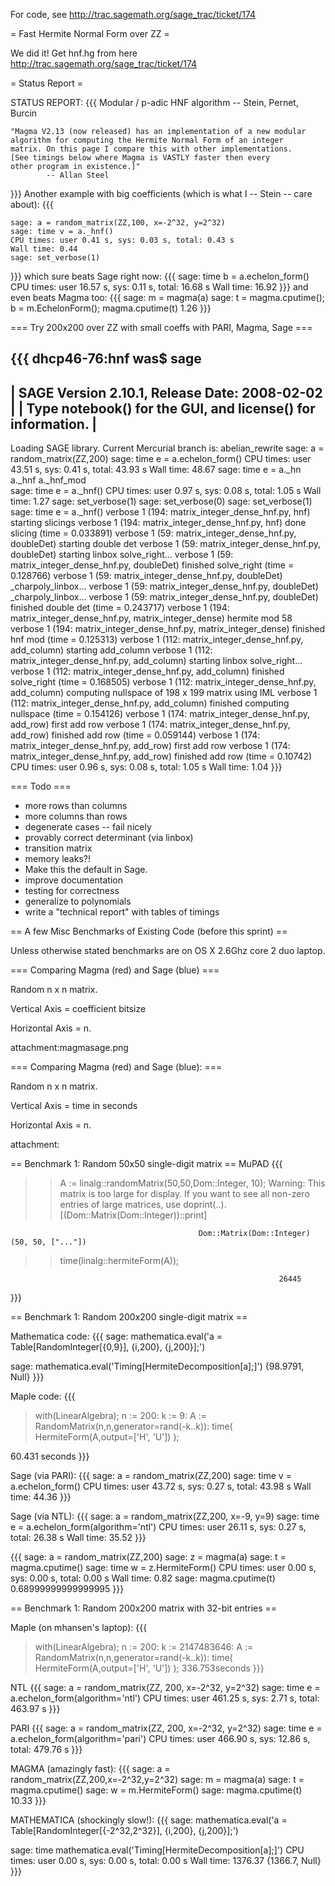 For code, see http://trac.sagemath.org/sage_trac/ticket/174

= Fast Hermite Normal Form over ZZ =

We did it!  Get hnf.hg from here http://trac.sagemath.org/sage_trac/ticket/174

= Status Report =

STATUS REPORT:
{{{
Modular / p-adic HNF algorithm -- Stein, Pernet, Burcin

    "Magma V2.13 (now released) has an implementation of a new modular
    algorithm for computing the Hermite Normal Form of an integer
    matrix. On this page I compare this with other implementations.
    [See timings below where Magma is VASTLY faster then every
    other program in existence.]"
            -- Allan Steel
}}}
Another example with big coefficients (which is what I -- Stein -- care about):
{{{

    sage: a = random_matrix(ZZ,100, x=-2^32, y=2^32)
    sage: time v = a._hnf()
    CPU times: user 0.41 s, sys: 0.03 s, total: 0.43 s
    Wall time: 0.44
    sage: set_verbose(1)
}}}
which sure beats Sage right now:
{{{
    sage: time b = a.echelon_form()
    CPU times: user 16.57 s, sys: 0.11 s, total: 16.68 s
    Wall time: 16.92
}}}
and even beats Magma too:
{{{
    sage: m = magma(a)
    sage: t = magma.cputime(); b = m.EchelonForm(); magma.cputime(t)
    1.26
}}}

=== Try 200x200 over ZZ with small coeffs with PARI, Magma, Sage ===


{{{
dhcp46-76:hnf was$ sage
----------------------------------------------------------------------
| SAGE Version 2.10.1, Release Date: 2008-02-02                      |
| Type notebook() for the GUI, and license() for information.        |
----------------------------------------------------------------------
Loading SAGE library. Current Mercurial branch is: abelian_rewrite
sage: a = random_matrix(ZZ,200)
sage: time e = a.echelon_form()
CPU times: user 43.51 s, sys: 0.41 s, total: 43.93 s
Wall time: 48.67
sage: time e = a._hn
a._hnf      a._hnf_mod  
sage: time e = a._hnf()
CPU times: user 0.97 s, sys: 0.08 s, total: 1.05 s
Wall time: 1.27
sage: set_verbose(1)
sage: set_verbose(0)
sage: set_verbose(1)
sage: time e = a._hnf()
verbose 1 (194: matrix_integer_dense_hnf.py, hnf) starting slicings
verbose 1 (194: matrix_integer_dense_hnf.py, hnf) done slicing (time = 0.033891)
verbose 1 (59: matrix_integer_dense_hnf.py, doubleDet) starting double det
verbose 1 (59: matrix_integer_dense_hnf.py, doubleDet) starting linbox solve_right...
verbose 1 (59: matrix_integer_dense_hnf.py, doubleDet) finished solve_right (time = 0.128766)
verbose 1 (59: matrix_integer_dense_hnf.py, doubleDet) _charpoly_linbox...
verbose 1 (59: matrix_integer_dense_hnf.py, doubleDet) _charpoly_linbox...
verbose 1 (59: matrix_integer_dense_hnf.py, doubleDet) finished double det (time = 0.243717)
verbose 1 (194: matrix_integer_dense_hnf.py, matrix_integer_dense) hermite mod 58
verbose 1 (194: matrix_integer_dense_hnf.py, matrix_integer_dense) finished hnf mod (time = 0.125313)
verbose 1 (112: matrix_integer_dense_hnf.py, add_column) starting add_column
verbose 1 (112: matrix_integer_dense_hnf.py, add_column) starting linbox solve_right...
verbose 1 (112: matrix_integer_dense_hnf.py, add_column) finished solve_right (time = 0.168505)
verbose 1 (112: matrix_integer_dense_hnf.py, add_column) computing nullspace of 198 x 199 matrix using IML
verbose 1 (112: matrix_integer_dense_hnf.py, add_column) finished computing nullspace (time = 0.154126)
verbose 1 (174: matrix_integer_dense_hnf.py, add_row) first add row
verbose 1 (174: matrix_integer_dense_hnf.py, add_row) finished add row (time = 0.059144)
verbose 1 (174: matrix_integer_dense_hnf.py, add_row) first add row
verbose 1 (174: matrix_integer_dense_hnf.py, add_row) finished add row (time = 0.10742)
CPU times: user 0.96 s, sys: 0.08 s, total: 1.05 s
Wall time: 1.04
}}}


=== Todo ===
 * more rows than columns
 * more columns than rows
 * degenerate cases -- fail nicely
 * provably correct determinant (via linbox)
 * transition matrix
 * memory leaks?!
 * Make this the default in Sage. 
 * improve documentation
 * testing for correctness
 * generalize to polynomials
 * write a "technical report" with tables of timings



== A few Misc Benchmarks of Existing Code (before this sprint) ==

Unless otherwise stated benchmarks are on OS X 2.6Ghz core 2 duo laptop. 

=== Comparing Magma (red) and Sage (blue) ===

Random n x n matrix.

Vertical Axis = coefficient bitsize

Horizontal Axis = n.

attachment:magmasage.png



=== Comparing Magma (red) and Sage (blue):  ===

Random n x n matrix.

Vertical Axis = time in seconds

Horizontal Axis = n.

attachment: 


== Benchmark 1: Random 50x50 single-digit matrix ==
MuPAD
{{{
>> A := linalg::randomMatrix(50,50,Dom::Integer, 10);
Warning: This matrix is too large for display. If you want to see all non-zero entries of large matrices, use doprint(..). [(Dom::Matrix(Dom::Integer))::print]

                                              Dom::Matrix(Dom::Integer)(50, 50, ["..."])
>> time(linalg::hermiteForm(A));                     

                                                                26445

}}}

== Benchmark 1: Random 200x200 single-digit matrix ==

Mathematica code:
{{{
sage: mathematica.eval('a = Table[RandomInteger[{0,9}], {i,200}, {j,200}];')

sage: mathematica.eval('Timing[HermiteDecomposition[a];]')
        {98.9791, Null}
}}}


Maple code:
{{{

> with(LinearAlgebra); n := 200: k := 9: A := RandomMatrix(n,n,generator=rand(-k..k)): time( HermiteForm(A,output=['H', 'U']) );

60.431 seconds
}}}


Sage (via PARI):
{{{
sage: a = random_matrix(ZZ,200)
sage: time v = a.echelon_form()
CPU times: user 43.72 s, sys: 0.27 s, total: 43.98 s
Wall time: 44.36
}}}

Sage (via NTL):
{{{
sage: a = random_matrix(ZZ,200, x=-9, y=9)
sage: time e = a.echelon_form(algorithm='ntl')
CPU times: user 26.11 s, sys: 0.27 s, total: 26.38 s
Wall time: 35.52
}}}


{{{
sage: a = random_matrix(ZZ,200)
sage: z = magma(a)
sage: t = magma.cputime()
sage: time w = z.HermiteForm()
CPU times: user 0.00 s, sys: 0.00 s, total: 0.00 s
Wall time: 0.82
sage: magma.cputime(t)
0.68999999999999995
}}}

== Benchmark 1: Random 200x200 matrix with 32-bit entries ==

Maple (on mhansen's laptop):
{{{
> with(LinearAlgebra); n := 200: k := 2147483646: A := RandomMatrix(n,n,generator=rand(-k..k)): time( HermiteForm(A,output=['H', 'U']) );
336.753seconds
}}}

NTL 
{{{
sage: a = random_matrix(ZZ, 200, x=-2^32, y=2^32)
sage: time e = a.echelon_form(algorithm='ntl')
CPU times: user 461.25 s, sys: 2.71 s, total: 463.97 s
}}}

PARI 
{{{
sage: a = random_matrix(ZZ, 200, x=-2^32, y=2^32)
sage: time e = a.echelon_form(algorithm='pari')
CPU times: user 466.90 s, sys: 12.86 s, total: 479.76 s
}}}

MAGMA (amazingly fast):
{{{
sage: a = random_matrix(ZZ,200,x=-2^32,y=2^32)
sage: m = magma(a)
sage: t = magma.cputime()
sage: w = m.HermiteForm()
sage: magma.cputime(t)
10.33
}}}

MATHEMATICA (shockingly slow!):
{{{
sage: mathematica.eval('a = Table[RandomInteger[{-2^32,2^32}], {i,200}, {j,200}];')

sage: time mathematica.eval('Timing[HermiteDecomposition[a];]')
CPU times: user 0.00 s, sys: 0.00 s, total: 0.00 s
Wall time: 1376.37
        {1366.7, Null}
}}}
